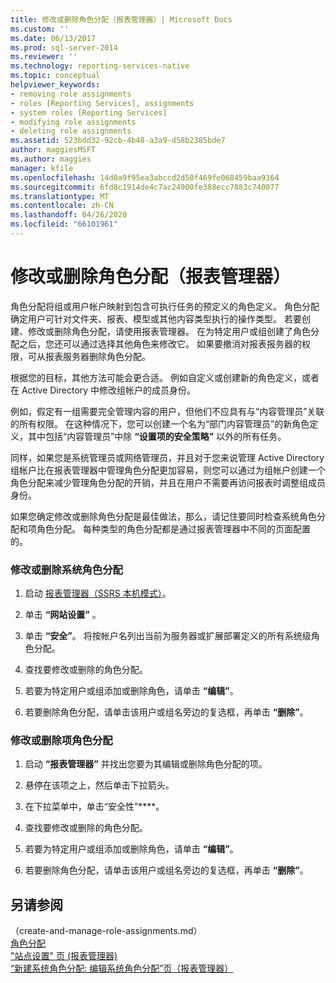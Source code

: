 ```yaml
---
title: 修改或删除角色分配（报表管理器）| Microsoft Docs
ms.custom: ''
ms.date: 06/13/2017
ms.prod: sql-server-2014
ms.reviewer: ''
ms.technology: reporting-services-native
ms.topic: conceptual
helpviewer_keywords:
- removing role assignments
- roles [Reporting Services], assignments
- system roles [Reporting Services]
- modifying role assignments
- deleting role assignments
ms.assetid: 523bdd32-92cb-4b48-a3a9-d58b2385bde7
author: maggiesMSFT
ms.author: maggies
manager: kfile
ms.openlocfilehash: 14d0a9f95ea3abccd2d50f469fe068459baa9364
ms.sourcegitcommit: 6fd8c1914de4c7ac24900fe388ecc7883c740077
ms.translationtype: MT
ms.contentlocale: zh-CN
ms.lasthandoff: 04/26/2020
ms.locfileid: "66101961"
---
```

# <a name="modify-or-delete-a-role-assignment-report-manager"></a>修改或删除角色分配（报表管理器）
  角色分配将组或用户帐户映射到包含可执行任务的预定义的角色定义。 角色分配确定用户可针对文件夹、报表、模型或其他内容类型执行的操作类型。 若要创建、修改或删除角色分配，请使用报表管理器。 在为特定用户或组创建了角色分配之后，您还可以通过选择其他角色来修改它。 如果要撤消对报表报务器的权限，可从报表服务器删除角色分配。  
  
 根据您的目标，其他方法可能会更合适。 例如自定义或创建新的角色定义，或者在 Active Directory 中修改组帐户的成员身份。  
  
 例如，假定有一组需要完全管理内容的用户，但他们不应具有与“内容管理员”关联的所有权限。 在这种情况下，您可以创建一个名为“部门内容管理员”的新角色定义，其中包括“内容管理员”中除 **“设置项的安全策略”** 以外的所有任务。  
  
 同样，如果您是系统管理员或网络管理员，并且对于您来说管理 Active Directory 组帐户比在报表管理器中管理角色分配更加容易，则您可以通过为组帐户创建一个角色分配来减少管理角色分配的开销，并且在用户不需要再访问报表时调整组成员身份。  
  
 如果您确定修改或删除角色分配是最佳做法，那么，请记住要同时检查系统角色分配和项角色分配。 每种类型的角色分配都是通过报表管理器中不同的页面配置的。  
  
### <a name="to-modify-or-delete-a-system-role-assignment"></a>修改或删除系统角色分配  
  
1.  启动 [报表管理器（SSRS 本机模式）](../report-manager-ssrs-native-mode.md)。  
  
2.  单击 **“网站设置”** 。  
  
3.  单击 **“安全”**。 将按帐户名列出当前为服务器或扩展部署定义的所有系统级角色分配。  
  
4.  查找要修改或删除的角色分配。  
  
5.  若要为特定用户或组添加或删除角色，请单击 **“编辑”**。  
  
6.  若要删除角色分配，请单击该用户或组名旁边的复选框，再单击 **“删除”**。  
  
### <a name="to-modify-or-delete-an-item-role-assignment"></a>修改或删除项角色分配  
  
1.  启动 **“报表管理器”** 并找出您要为其编辑或删除角色分配的项。  
  
2.  悬停在该项之上，然后单击下拉箭头。  
  
3.  在下拉菜单中，单击“安全性”****。  
  
4.  查找要修改或删除的角色分配。  
  
5.  若要为特定用户或组添加或删除角色，请单击 **“编辑”**。  
  
6.  若要删除角色分配，请单击该用户或组名旁边的复选框，再单击 **“删除”**。  
  
## <a name="see-also"></a>另请参阅  
 （create-and-manage-role-assignments.md）   
 [角色分配](role-assignments.md)   
 ["站点设置" 页 &#40;报表管理器&#41;](../site-settings-page-report-manager.md)   
 [“新建系统角色分配: 编辑系统角色分配”页（报表管理器）](../new-system-role-assignments-edit-system-role-assignments-page-report-manager.md)  
  
  
